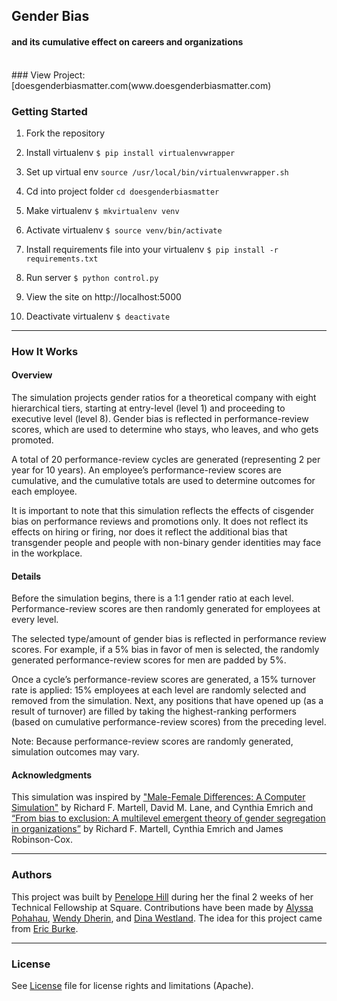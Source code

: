 ## Gender Bias 
#### and its cumulative effect on careers and organizations

<br>
### View Project: [doesgenderbiasmatter.com(www.doesgenderbiasmatter.com)
<br>


### Getting Started

1. Fork the repository

1. Install virtualenv `$ pip install virtualenvwrapper`

1. Set up virtual env `source /usr/local/bin/virtualenvwrapper.sh`

1. Cd into project folder `cd doesgenderbiasmatter`

1. Make virtualenv  `$ mkvirtualenv venv`

1. Activate virtualenv `$ source venv/bin/activate`

1. Install requirements file into your virtualenv `$ pip install -r requirements.txt`

1. Run server `$ python control.py`

1. View the site on http://localhost:5000

1. Deactivate virtualenv `$ deactivate`


---
### How It Works

#### Overview

The simulation projects gender ratios for a theoretical company with eight hierarchical tiers, starting at entry-level (level 1) and proceeding to executive level (level 8). Gender bias is reflected in performance-review scores, which are used to determine who stays, who leaves, and who gets promoted.

A total of 20 performance-review cycles are generated (representing 2 per year for 10 years). An employee’s performance-review scores are cumulative, and the cumulative totals are used to determine outcomes for each employee.

It is important to note that this simulation reflects the effects of cisgender bias on performance reviews and promotions only. It does not reflect its effects on hiring or firing, nor does it reflect the additional bias that transgender people and people with non-binary gender identities may face in the workplace.

#### Details

Before the simulation begins, there is a 1:1 gender ratio at each level. Performance-review scores are then randomly generated for employees at every level.

The selected type/amount of gender bias is reflected in performance review scores. For example, if a 5% bias in favor of men is selected, the randomly generated performance-review scores for men are padded by 5%.

Once a cycle’s performance-review scores are generated, a 15% turnover rate is applied: 15% employees at each level are randomly selected and removed from the simulation. Next, any positions that have opened up (as a result of turnover) are filled by taking the highest-ranking performers (based on cumulative performance-review scores) from the preceding level.

Note: Because performance-review scores are randomly generated, simulation outcomes may vary.

#### Acknowledgments

This simulation was inspired by ["Male-Female Differences: A Computer Simulation"](http://www.ruf.rice.edu/~lane/papers/male_female.pdf) by Richard F. Martell, David M. Lane, and Cynthia Emrich and [“From bias to exclusion: A multilevel emergent theory of gender segregation in organizations”](http://www.academia.edu/7444928/) by Richard F. Martell, Cynthia Emrich and James Robinson-Cox.


---
### Authors
This project was built by [Penelope Hill](https://github.com/penelopy) during her the final 2 weeks of her Technical Fellowship at Square. Contributions have been made by [Alyssa Pohahau](https://github.com/alyssa), [Wendy Dherin](https://github.com/doubledherin), and [Dina Westland](https://github.com/dina). The idea for this project came from [Eric Burke](https://github.com/eburke). 

---
### License
See [License](LICENSE.txt) file for license rights and limitations (Apache).
